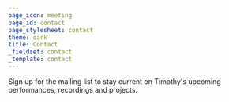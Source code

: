```yaml
---
page_icon: meeting
page_id: contact
page_stylesheet: contact
theme: dark
title: Contact
_fieldset: contact
_template: contact
---
```

Sign up for the mailing list to stay current on Timothy's upcoming performances, recordings and projects.